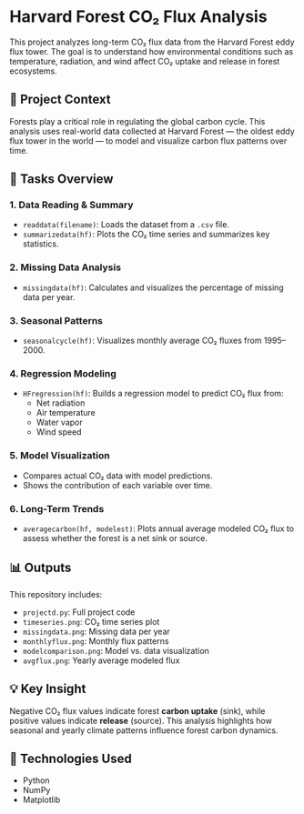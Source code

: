 # Harvard Forest CO₂ Flux Analysis

This project analyzes long-term CO₂ flux data from the Harvard Forest eddy flux tower. The goal is to understand how environmental conditions such as temperature, radiation, and wind affect CO₂ uptake and release in forest ecosystems.

## 🌲 Project Context

Forests play a critical role in regulating the global carbon cycle. This analysis uses real-world data collected at Harvard Forest — the oldest eddy flux tower in the world — to model and visualize carbon flux patterns over time.

## 🧪 Tasks Overview

### 1. Data Reading & Summary
- `readdata(filename)`: Loads the dataset from a `.csv` file.
- `summarizedata(hf)`: Plots the CO₂ time series and summarizes key statistics.

### 2. Missing Data Analysis
- `missingdata(hf)`: Calculates and visualizes the percentage of missing data per year.

### 3. Seasonal Patterns
- `seasonalcycle(hf)`: Visualizes monthly average CO₂ fluxes from 1995–2000.

### 4. Regression Modeling
- `HFregression(hf)`: Builds a regression model to predict CO₂ flux from:
  - Net radiation  
  - Air temperature  
  - Water vapor  
  - Wind speed

### 5. Model Visualization
- Compares actual CO₂ data with model predictions.
- Shows the contribution of each variable over time.

### 6. Long-Term Trends
- `averagecarbon(hf, modelest)`: Plots annual average modeled CO₂ flux to assess whether the forest is a net sink or source.

## 📊 Outputs

This repository includes:
- `projectd.py`: Full project code
- `timeseries.png`: CO₂ time series plot
- `missingdata.png`: Missing data per year
- `monthlyflux.png`: Monthly flux patterns
- `modelcomparison.png`: Model vs. data visualization
- `avgflux.png`: Yearly average modeled flux

## 💡 Key Insight

Negative CO₂ flux values indicate forest **carbon uptake** (sink), while positive values indicate **release** (source). This analysis highlights how seasonal and yearly climate patterns influence forest carbon dynamics.

## 🧰 Technologies Used

- Python
- NumPy
- Matplotlib
